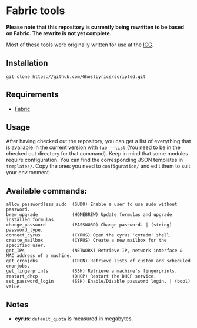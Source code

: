 # Fabric tools

**Please note that this repository is currently being rewritten to be based on Fabric. The rewrite is not yet complete.**

Most of these tools were originally written for use at the [ICG][].

[ICG]: http://icg.tugraz.at

## Installation

    git clone https://github.com/GhostLyrics/scripted.git

## Requirements

* [Fabric](http://www.fabfile.org)

## Usage

After having checked out the repository, you can get a list of everything that is available in the current version with `fab --list` (You need to be in the checked out directory for that command).
Keep in mind that some modules require configuration. You can find the corresponding JSON templates in `templates/`. Copy the ones you need to `configuration/` and edit them to suit your environment.

## Available commands:

```none
allow_passwordless_sudo  (SUDO) Enable a user to use sudo without password.
brew_upgrade             (HOMEBREW) Update formulas and upgrade installed formulas.
change_password          (PASSWORD) Change password. | (string) password_type.
connect_cyrus            (CYRUS) Open the cyrus 'cyradm' shell.
create_mailbox           (CYRUS) Create a new mailbox for the specified user.
get_IPs                  (NETWORK) Retrieve IP, network interface & MAC address of a machine.
get_cronjobs             (CRON) Retrieve lists of custom and scheduled cronjobs.
get_fingerprints         (SSH) Retrieve a machine's fingerprints.
restart_dhcp             (DHCP) Restart the DHCP service.
set_password_login       (SSH) Enable/Disable password login. | (bool) value.
```

## Notes

* **cyrus**: `default_quota` is measured in megabytes.
